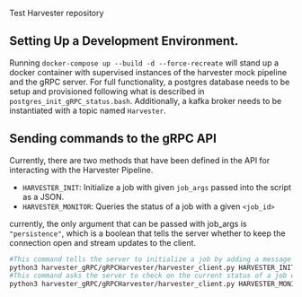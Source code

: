 Test Harvester repository

## Setting Up a Development Environment.
Running `docker-compose up --build -d --force-recreate` will stand up a docker container with supervised instances of the harvester mock pipeline and the gRPC server. For full functionality, a postgres database needs to be setup and provisioned following what is described in `postgres_init_gRPC_status.bash`. Additionally, a kafka broker needs to be instantiated with a topic named `Harvester`.

## Sending commands to the gRPC API

Currently, there are two methods that have been defined in the API for interacting with the Harvester Pipeline. 
- `HARVESTER_INIT`: Initialize a job with given `job_args` passed into the script as a JSON.
- `HARVESTER_MONITOR`: Queries the status of a job with a given `<job_id>`

currently, the only argument that can be passed with job_args is `"persistence"`, which is a boolean that tells the server whether to keep the connection open and stream updates to the client.

```bash
#This command tells the server to initialize a job by adding a message to the Harvester Topic
python3 harvester_gRPC/gRPCHarvester/harvester_client.py HARVESTER_INIT
#This command asks the server to check on the current status of a job with <job_id>
python3 harvester_gRPC/gRPCHarvester/harvester_client.py HARVESTER_MONITOR '<job_id>`
```
